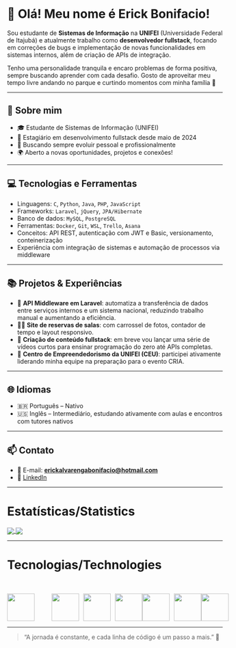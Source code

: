 # 👋 Olá! Meu nome é Erick Bonifacio!

Sou estudante de **Sistemas de Informação** na **UNIFEI** (Universidade Federal de Itajubá) e atualmente trabalho como **desenvolvedor fullstack**, focando em correções de bugs e implementação de novas funcionalidades em sistemas internos, além de criação de APIs de integração.

Tenho uma personalidade tranquila e encaro problemas de forma positiva, sempre buscando aprender com cada desafio. Gosto de aproveitar meu tempo livre andando no parque e curtindo momentos com minha família 💙

---

## 🚀 Sobre mim

- 🎓 Estudante de Sistemas de Informação (UNIFEI)
- 💼 Estagiário em desenvolvimento fullstack desde maio de 2024
- 🧠 Buscando sempre evoluir pessoal e profissionalmente
- 🌍 Aberto a novas oportunidades, projetos e conexões!

---

## 💻 Tecnologias e Ferramentas

- Linguagens: `C`, `Python`, `Java`, `PHP`, `JavaScript`
- Frameworks: `Laravel`, `jQuery`, `JPA/Hibernate`
- Banco de dados: `MySQL`, `PostgreSQL`
- Ferramentas: `Docker`, `Git`, `WSL`, `Trello`, `Asana`
- Conceitos: API REST, autenticação com JWT e Basic, versionamento, conteinerização
- Experiência com integração de sistemas e automação de processos via middleware

---

## 📚 Projetos & Experiências

- 🔧 **API Middleware em Laravel**: automatiza a transferência de dados entre serviços internos e um sistema nacional, reduzindo trabalho manual e aumentando a eficiência.
- 👨‍💻 **Site de reservas de salas**: com carrossel de fotos, contador de tempo e layout responsivo.
- 🧠 **Criação de conteúdo fullstack**: em breve vou lançar uma série de vídeos curtos para ensinar programação do zero até APIs completas.
- 🌱 **Centro de Empreendedorismo da UNIFEI (CEU)**: participei ativamente liderando minha equipe na preparação para o evento CRIA.

---

## 🌐 Idiomas

- 🇧🇷 Português – Nativo  
- 🇺🇸 Inglês – Intermediário, estudando ativamente com aulas e encontros com tutores nativos

---

## 📫 Contato

- 📧 E-mail: **erickalvarengabonifacio@hotmail.com**
- 💼 [LinkedIn](https://www.linkedin.com/in/erick-bonifacio-b7a898273)

---

# Estatísticas/Statistics

<a href="https://github.com/Erick-Bonifacio">
  <img align="center" src="https://github-readme-stats.vercel.app/api/top-langs/?username=Erick-Bonifacio&theme=merko" />
</a>
<a href="https://github.com/Erick-Bonifacio">
  <img align="center" src="https://streak-stats.demolab.com/?user=Erick-Bonifacio&theme=merko" />
</a>

---

# Tecnologias/Technologies

<div style="display: flex; justify-content: space-between; margin-top: 50px;">
  <a href="https://github.com/Erick-Bonifacio">
    <img align="justify" height="64" width="64" src="https://cdn.simpleicons.org/c/A8B9cc.svg" style="margin-right: 40px;" />
  </a>
  <a href="https://github.com/Erick-Bonifacio">
    <img align="justify" height="64" width="64" src="https://cdn.simpleicons.org/python/3776ab.svg" style="margin-right: 10px;" />
  </a>
  <a href="https://github.com/Erick-Bonifacio">
    <img align="justify" height="64" width="64" src="https://cdn.simpleicons.org/php/777BB4.svg" style="margin-right: 10px;" />
  </a>
  <a href="https://github.com/Erick-Bonifacio">
    <img align="justify" height="64" width="64" src="https://cdn.simpleicons.org/laravel" />
  </a>
  <a href="https://github.com/Erick-Bonifacio">
    <img align="justify" height="64" width="64" src="https://cdn.simpleicons.org/javascript/F7DF1E.svg" style="margin-right: 10px;" />
  </a>
  <a href="https://github.com/Erick-Bonifacio">
    <img align="justify" height="64" width="64" src="https://cdn.simpleicons.org/jquery" />
  </a>
  <a href="https://github.com/Erick-Bonifacio">
    <img align="justify" height="64" width="64" src="https://cdn.simpleicons.org/postgresql" />
  </a>
</div>

---

> “A jornada é constante, e cada linha de código é um passo a mais.” 🚀
